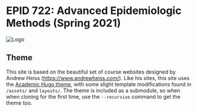 # EPID 722: Advanced Epidemiologic Methods (Spring 2021)

![Logo](static/img/epid722-logo.png)

## Theme

This site is based on the beautiful set of course websites designed by Andrew Heiss (https://www.andrewheiss.com/). Like his sites, this site uses the [Academic Hugo theme](https://sourcethemes.com/academic/), with some slight template modifications found in `/assets/` and `layouts/`. The theme is included as a submodule, so when when cloning for the first time, use the `--recursive` command to get the theme too.
